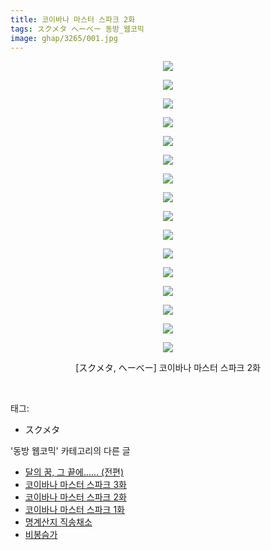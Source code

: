 ```yaml
---
title: 코이바나 마스터 스파크 2화
tags: スクメタ へーべー 동방_웹코믹
image: ghap/3265/001.jpg
---
```

<div class="article">
<p style="text-align: center; clear: none; float: none;"><img src="{{ site.nasurl }}/ghap/3265/001.jpg"/></p>
<p style="text-align: center; clear: none; float: none;"><img src="{{ site.nasurl }}/ghap/3265/002.jpg"/></p>
<p style="text-align: center; clear: none; float: none;"><img src="{{ site.nasurl }}/ghap/3265/003.jpg"/></p>
<p style="text-align: center; clear: none; float: none;"><img src="{{ site.nasurl }}/ghap/3265/004.jpg"/></p>
<p style="text-align: center; clear: none; float: none;"><img src="{{ site.nasurl }}/ghap/3265/005.jpg"/></p>
<p style="text-align: center; clear: none; float: none;"><img src="{{ site.nasurl }}/ghap/3265/006.jpg"/></p>
<p style="text-align: center; clear: none; float: none;"><img src="{{ site.nasurl }}/ghap/3265/007.jpg"/></p>
<p style="text-align: center; clear: none; float: none;"><img src="{{ site.nasurl }}/ghap/3265/008.jpg"/></p>
<p style="text-align: center; clear: none; float: none;"><img src="{{ site.nasurl }}/ghap/3265/009.jpg"/></p>
<p style="text-align: center; clear: none; float: none;"><img src="{{ site.nasurl }}/ghap/3265/010.jpg"/></p>
<p style="text-align: center; clear: none; float: none;"><img src="{{ site.nasurl }}/ghap/3265/011.jpg"/></p>
<p style="text-align: center; clear: none; float: none;"><img src="{{ site.nasurl }}/ghap/3265/012.jpg"/></p>
<p style="text-align: center; clear: none; float: none;"><img src="{{ site.nasurl }}/ghap/3265/013.jpg"/></p>
<p style="text-align: center; clear: none; float: none;"><img src="{{ site.nasurl }}/ghap/3265/014.jpg"/></p>
<p style="text-align: center; clear: none; float: none;"><img src="{{ site.nasurl }}/ghap/3265/015.jpg"/></p>
<p style="text-align: center; clear: none; float: none;"><img src="{{ site.nasurl }}/ghap/3265/016.jpg"/></p>
<p style="text-align: center; clear: none; float: none;">[スクメタ, へーべー] 코이바나 마스터 스파크 2화</p>
<p><br/></p>
</div><div class="tagTrail">
<p>태그: </p>
<ul>
<li>スクメタ</li>
</ul>
</div><div class="another">
<p>'동방 웹코믹' 카테고리의 다른 글</p>
<ul>
<li><a href="/2017-05-20-ghap_3269">달의 꿈, 그 끝에...... (전편)</a></li>
<li><a href="/2017-05-20-ghap_3266">코이바나 마스터 스파크 3화</a></li>
<li><a href="/2017-05-20-ghap_3265">코이바나 마스터 스파크 2화</a></li>
<li><a href="/2017-05-20-ghap_3264">코이바나 마스터 스파크 1화</a></li>
<li><a href="/2017-05-17-ghap_3256">명계산지 직송채소</a></li>
<li><a href="/2017-05-15-ghap_3243">비봉슴가</a></li>
</ul>
</div><div class="cb_module cb_fluid">
<div class="cb_wrt cb_profile">
</div><!-- commentList close -->
</div>